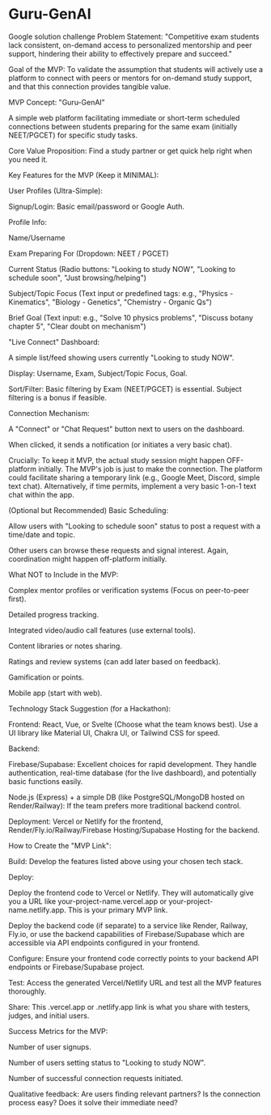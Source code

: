 # Guru-GenAI
Google solution challenge
Problem Statement: "Competitive exam students lack consistent, on-demand access to personalized mentorship and peer support, hindering their ability to effectively prepare and succeed."

Goal of the MVP: To validate the assumption that students will actively use a platform to connect with peers or mentors for on-demand study support, and that this connection provides tangible value.

MVP Concept: "Guru-GenAI"

A simple web platform facilitating immediate or short-term scheduled connections between students preparing for the same exam (initially NEET/PGCET) for specific study tasks.

Core Value Proposition: Find a study partner or get quick help right when you need it.

Key Features for the MVP (Keep it MINIMAL):

User Profiles (Ultra-Simple):

Signup/Login: Basic email/password or Google Auth.

Profile Info:

Name/Username

Exam Preparing For (Dropdown: NEET / PGCET)

Current Status (Radio buttons: "Looking to study NOW", "Looking to schedule soon", "Just browsing/helping")

Subject/Topic Focus (Text input or predefined tags: e.g., "Physics - Kinematics", "Biology - Genetics", "Chemistry - Organic Qs")

Brief Goal (Text input: e.g., "Solve 10 physics problems", "Discuss botany chapter 5", "Clear doubt on mechanism")

"Live Connect" Dashboard:

A simple list/feed showing users currently "Looking to study NOW".

Display: Username, Exam, Subject/Topic Focus, Goal.

Sort/Filter: Basic filtering by Exam (NEET/PGCET) is essential. Subject filtering is a bonus if feasible.

Connection Mechanism:

A "Connect" or "Chat Request" button next to users on the dashboard.

When clicked, it sends a notification (or initiates a very basic chat).

Crucially: To keep it MVP, the actual study session might happen OFF-platform initially. The MVP's job is just to make the connection. The platform could facilitate sharing a temporary link (e.g., Google Meet, Discord, simple text chat). Alternatively, if time permits, implement a very basic 1-on-1 text chat within the app.

(Optional but Recommended) Basic Scheduling:

Allow users with "Looking to schedule soon" status to post a request with a time/date and topic.

Other users can browse these requests and signal interest. Again, coordination might happen off-platform initially.

What NOT to Include in the MVP:

Complex mentor profiles or verification systems (Focus on peer-to-peer first).

Detailed progress tracking.

Integrated video/audio call features (use external tools).

Content libraries or notes sharing.

Ratings and review systems (can add later based on feedback).

Gamification or points.

Mobile app (start with web).

Technology Stack Suggestion (for a Hackathon):

Frontend: React, Vue, or Svelte (Choose what the team knows best). Use a UI library like Material UI, Chakra UI, or Tailwind CSS for speed.

Backend:

Firebase/Supabase: Excellent choices for rapid development. They handle authentication, real-time database (for the live dashboard), and potentially basic functions easily.

Node.js (Express) + a simple DB (like PostgreSQL/MongoDB hosted on Render/Railway): If the team prefers more traditional backend control.

Deployment: Vercel or Netlify for the frontend, Render/Fly.io/Railway/Firebase Hosting/Supabase Hosting for the backend.

How to Create the "MVP Link":

Build: Develop the features listed above using your chosen tech stack.

Deploy:

Deploy the frontend code to Vercel or Netlify. They will automatically give you a URL like your-project-name.vercel.app or your-project-name.netlify.app. This is your primary MVP link.

Deploy the backend code (if separate) to a service like Render, Railway, Fly.io, or use the backend capabilities of Firebase/Supabase which are accessible via API endpoints configured in your frontend.

Configure: Ensure your frontend code correctly points to your backend API endpoints or Firebase/Supabase project.

Test: Access the generated Vercel/Netlify URL and test all the MVP features thoroughly.

Share: This .vercel.app or .netlify.app link is what you share with testers, judges, and initial users.

Success Metrics for the MVP:

Number of user signups.

Number of users setting status to "Looking to study NOW".

Number of successful connection requests initiated.

Qualitative feedback: Are users finding relevant partners? Is the connection process easy? Does it solve their immediate need?
